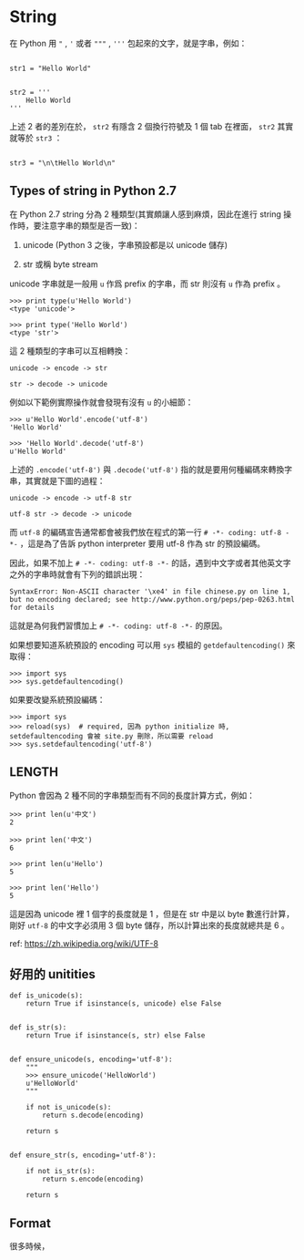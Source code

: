 # String

在 Python 用 `"` , `'` 或者 `"""` , `'''` 包起來的文字，就是字串，例如：

```

str1 = "Hello World"


str2 = '''
    Hello World
'''

```

上述 2 者的差別在於， `str2` 有隱含 2 個換行符號及 1 個 tab 在裡面， `str2` 其實就等於 `str3` ：

```

str3 = "\n\tHello World\n"

```

## Types of string in Python 2.7

在 Python 2.7 string 分為 2 種類型(其實頗讓人感到麻煩，因此在進行 string 操作時，要注意字串的類型是否一致)：

1. unicode (Python 3 之後，字串預設都是以 unicode 儲存)

2. str 或稱 byte stream

unicode 字串就是一般用 `u` 作爲 prefix 的字串，而 str 則沒有 `u` 作為 prefix 。

```
>>> print type(u'Hello World')
<type 'unicode'>

>>> print type('Hello World')
<type 'str'>
```

這 2 種類型的字串可以互相轉換：

```
unicode -> encode -> str

str -> decode -> unicode
```

例如以下範例實際操作就會發現有沒有 `u` 的小細節：

```
>>> u'Hello World'.encode('utf-8')
'Hello World'

>>> 'Hello World'.decode('utf-8')
u'Hello World'
```

上述的 `.encode('utf-8')` 與 `.decode('utf-8')` 指的就是要用何種編碼來轉換字串，其實就是下圖的過程：

```
unicode -> encode -> utf-8 str

utf-8 str -> decode -> unicode
```

而 `utf-8` 的編碼宣告通常都會被我們放在程式的第一行 `# -*- coding: utf-8 -*-` ，這是為了告訴 python interpreter 要用 utf-8 作為 str 的預設編碼。

因此，如果不加上 `# -*- coding: utf-8 -*-` 的話，遇到中文字或者其他英文字之外的字串時就會有下列的錯誤出現：

```
SyntaxError: Non-ASCII character '\xe4' in file chinese.py on line 1, but no encoding declared; see http://www.python.org/peps/pep-0263.html for details
```

這就是為何我們習慣加上 `# -*- coding: utf-8 -*-` 的原因。


如果想要知道系統預設的 encoding 可以用 `sys` 模組的 `getdefaultencoding()` 來取得：

```
>>> import sys
>>> sys.getdefaultencoding()
```

如果要改變系統預設編碼：

```
>>> import sys
>>> reload(sys)  # required, 因為 python initialize 時, setdefaultencoding 會被 site.py 刪除，所以需要 reload
>>> sys.setdefaultencoding('utf-8')
```


## LENGTH

Python 會因為 2 種不同的字串類型而有不同的長度計算方式，例如：

```
>>> print len(u'中文')
2

>>> print len('中文')
6

>>> print len(u'Hello')
5

>>> print len('Hello')
5
```

這是因為 unicode 裡 1 個字的長度就是 1 ，但是在 str 中是以 byte 數進行計算，剛好 `utf-8` 的中文字必須用 3 個 byte 儲存，所以計算出來的長度就總共是 6 。

ref: https://zh.wikipedia.org/wiki/UTF-8

## 好用的 unitities

```
def is_unicode(s):
    return True if isinstance(s, unicode) else False


def is_str(s):
    return True if isinstance(s, str) else False


def ensure_unicode(s, encoding='utf-8'):
    """
    >>> ensure_unicode('HelloWorld')
    u'HelloWorld'
    """

    if not is_unicode(s):
        return s.decode(encoding)

    return s


def ensure_str(s, encoding='utf-8'):

    if not is_str(s):
        return s.encode(encoding)

    return s

```

## Format

很多時候，
